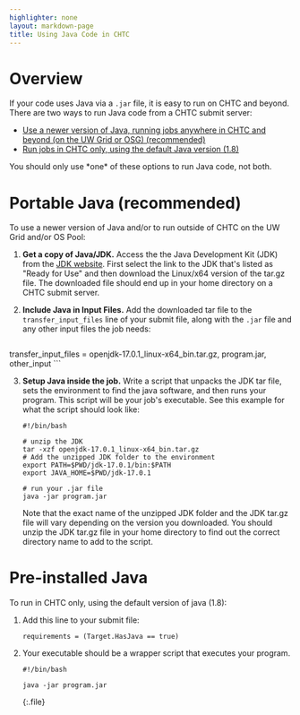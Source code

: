 ```yaml
---
highlighter: none
layout: markdown-page
title: Using Java Code in CHTC
---
```


Overview
========

If your code uses Java via a `.jar` file, it is easy to run on CHTC and
beyond. There are two ways to run Java code from a CHTC submit server:

-   [Use a newer version of Java, running jobs anywhere in CHTC and beyond (on the UW
    Grid or OSG) (recommended)](#portable)
-   [Run jobs in CHTC only, using the default Java version
    (1.8)](#default)

You should only use \*one\* of these options to run Java code, not both.


<a name="portable"></a>

Portable Java (recommended)
=============

To use a newer version of Java and/or to run outside of CHTC on the UW
Grid and/or OS Pool:

1. **Get a copy of Java/JDK.** Access the the Java Development Kit (JDK) from 
the [JDK website](https://jdk.java.net/). First select the link to the 
JDK that's listed as "Ready for Use" and then download the Linux/x64 
version of the tar.gz file. The downloaded file should end up in your 
home directory on a CHTC submit server. 

2. **Include Java in Input Files.**  Add the downloaded tar file to the `transfer_input_files` line of your
submit file, along with the `.jar` file and any other input files the job needs:

    ``` {.sub}
transfer_input_files = openjdk-17.0.1_linux-x64_bin.tar.gz, program.jar, other_input
    ```


3. **Setup Java inside the job.** Write a script that unpacks the JDK tar file, sets 
the environment to
find the java software, and then runs your program. This script will be
your job\'s executable. See this example for what the script should look
like:
    ``` {.sub}
    #!/bin/bash
    
    # unzip the JDK
    tar -xzf openjdk-17.0.1_linux-x64_bin.tar.gz
    # Add the unzipped JDK folder to the environment
    export PATH=$PWD/jdk-17.0.1/bin:$PATH
    export JAVA_HOME=$PWD/jdk-17.0.1
    
    # run your .jar file
    java -jar program.jar
    ```

    Note that the exact name of the unzipped JDK folder and the JDK tar.gz file will 
    vary depending on the version you downloaded. You should unzip the JDK tar.gz 
    file in your home directory to find out the correct directory name to add to 
        the script. 
	
<a name="default"></a>

Pre-installed Java
==================

To run in CHTC only, using the default version of java (1.8):

1.  Add this line to your submit file:

    ``` {.sub}
    requirements = (Target.HasJava == true) 
    ```

2.  Your executable should be a wrapper script that executes your
    program.

    ``` 
    #!/bin/bash

    java -jar program.jar
    ```
    {:.file}
